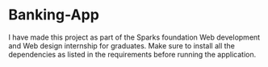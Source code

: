 # Banking-App
I have made this project as part of the Sparks foundation Web development and Web design internship  for graduates.
Make sure to install all the dependencies as listed in the requirements before running the application.
